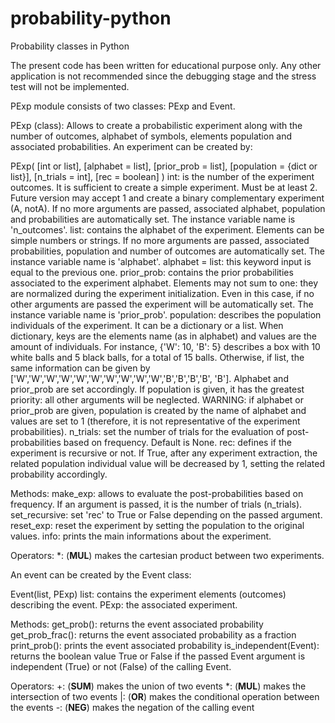 # probability-python

Probability classes in Python

The present code has been written for educational purpose only. Any other application is not recommended since the debugging stage and the stress test will not be implemented.



PExp module consists of two classes: PExp and Event.



PExp (class):
Allows to create a probabilistic experiment along with the number of
outcomes, alphabet of symbols, elements population and associated
probabilities.
An experiment can be created by:

PExp( [int or list], [alphabet = list], [prior_prob = list],
    [population = {dict or list}], [n_trials = int], [rec = boolean] )
    int: is the number of the experiment outcomes. It is sufficient to
         create a simple experiment. Must be at least 2. Future version
         may accept 1 and create a binary complementary experiment (A,
         notA). If no more arguments are passed, associated alphabet,
         population and probabilities are automatically set. The
         instance variable name is 'n_outcomes'.
    list: contains the alphabet of the experiment. Elements can be
         simple numbers or strings. If no more arguments are passed,
         associated probabilities, population and number of outcomes
         are automatically set. The instance variable name is
         'alphabet'.
    alphabet = list: this keyword input is equal to the previous one.
    prior_prob: contains the prior probabilities associated to the
         experiment alphabet. Elements may not sum to one: they are
         normalized during the experiment initialization. Even in this
         case, if no other arguments are passed the experiment will be
         automatically set. The instance variable name is 'prior_prob'.
    population: describes the population individuals of the experiment.
         It can be a dictionary or a list. When dictionary, keys are
         the elements name (as in alphabet) and values are the amount
         of individuals. For instance, {'W': 10, 'B': 5} describes a
         box with 10 white balls and 5 black balls, for a total of 15
         balls. Otherwise, if list, the same information can be given
         by ['W','W','W','W','W','W','W','W','W','W','B','B','B','B',
         'B']. Alphabet and prior_prob are set accordingly. If
         population is given, it has the greatest priority: all other
         arguments will be neglected.
         WARNING: if alphabet or prior_prob are given, population is
         created by the name of alphabet and values are set to 1
         (therefore, it is not representative of the experiment
         probabilities).
    n_trials: set the number of trials for the evaluation of
         post-probabilities based on frequency.
         Default is None.
    rec: defines if the experiment is recursive or not. If True, after
         any experiment extraction, 
         the related population individual value will be decreased by
         1, setting the related probability accordingly.

  Methods:
    make_exp: allows to evaluate the post-probabilities based on
         frequency. If an argument is passed, it is the number of
         trials (n_trials).
    set_recursive: set 'rec' to True or False depending on the passed
         argument.
    reset_exp: reset the experiment by setting the population to the
         original values.
    info: prints the main informations about the experiment.

  Operators:
    *: (__MUL__) makes the cartesian product between two experiments.






An event can be created by the Event class:

Event(list, PExp)
    list: contains the experiment elements (outcomes) describing the
         event.
    PExp: the associated experiment.

  Methods:
    get_prob(): returns the event associated probability
    get_prob_frac(): returns the event associated probability as a
         fraction
    print_prob(): prints the event associated probability
    is_independent(Event): returns the boolean value True or False if
         the passed Event argument is independent (True) or not (False)
         of the calling Event.

  Operators:
    +: (__SUM__) makes the union of two events
    *: (__MUL__) makes the intersection of two events
    |: (__OR__) makes the conditional operation between the events
    -: (__NEG__) makes the negation of the calling event


